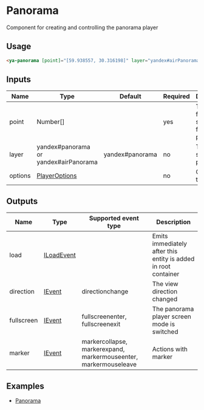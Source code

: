 # Panorama

Component for creating and controlling the panorama player

## Usage

```html
<ya-panorama [point]="[59.938557, 30.316198]" layer="yandex#airPanorama"></ya-panorama>
```

## Inputs

| Name    | Type                                  | Default         | Required | Description                                  |
|---------|---------------------------------------|-----------------|----------|----------------------------------------------|
| point   | Number[]                              |                 | yes      | The point for searching for nearby panoramas |
| layer   | yandex#panorama or yandex#airPanorama | yandex#panorama | no       | The layer to search for panoramas            |
| options | [PlayerOptions]                       |                 | no       | Options for the player                       |

[PlayerOptions]:https://tech.yandex.com/maps/jsapi/doc/2.1/ref/reference/panorama.Player-docpage/#panorama.Player__param-options

## Outputs

| Name       | Type         | Supported event type                                             | Description                                                    |
|------------|--------------|------------------------------------------------------------------|----------------------------------------------------------------|
| load       | [ILoadEvent] |                                                                  | Emits immediately after this entity is added in root container |
| direction  | [IEvent]     | directionchange                                                  | The view direction changed                                     |
| fullscreen | [IEvent]     | fullscreenenter, fullscreenexit                                  | The panorama player screen mode is switched                    |
| marker     | [IEvent]     | markercollapse, markerexpand, markermouseenter, markermouseleave | Actions with marker                                            |


[ILoadEvent]: https://github.com/ddubrava/angular8-yandex-maps/blob/develop/projects/angular8-yandex-maps/src/lib/models/models.ts#L23
[IEvent]: https://github.com/ddubrava/angular8-yandex-maps/blob/develop/projects/angular8-yandex-maps/src/lib/models/models.ts#L34

## Examples

- [Panorama](https://stackblitz.com/edit/panorama)
